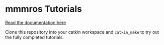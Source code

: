 # mmmros Tutorials
[Read the documentation here](https://github.com/Choitek/mmmros-docs)

Clone this repository into your catkin workspace and `catkin_make` to try out the fully completed tutorials.
